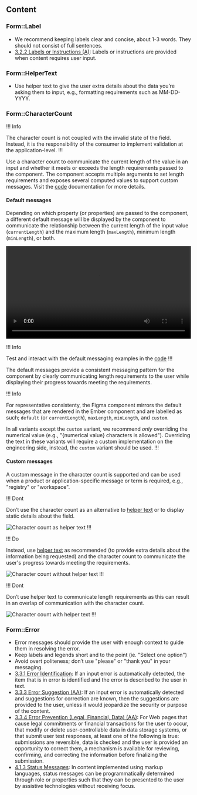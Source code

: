 ## Content

### Form::Label

- We recommend keeping labels clear and concise, about 1-3 words. They should not consist of full sentences.
- [3.2.2 Labels or Instructions (A)](https://www.w3.org/WAI/WCAG21/Understanding/labels-or-instructions.html): Labels or instructions are provided when content requires user input.

### Form::HelperText

- Use helper text to give the user extra details about the data you’re asking them to input, e.g., formatting requirements such as MM-DD-YYYY.

### Form::CharacterCount

!!! Info

The character count is not coupled with the invalid state of the field. Instead, it is the responsibility of the consumer to implement validation at the application-level.
!!!

Use a character count to communicate the current length of the value in an input and whether it meets or exceeds the length requirements passed to the component. The component accepts multiple arguments to set length requirements and exposes several computed values to support custom messages. Visit the [code](/components/form/primitives?tab=code#formcharactercount-1) documentation for more details.

#### Default messages

Depending on which property (or properties) are passed to the component, a different default message will be displayed by the component to communicate the relationship between the current length of the input value (`currentLength`) and the maximum length (`maxLength`), minimum length (`minLength`), or both.

<video width="100%" controls loop>
  <source
    src="/assets/components/form/primitives/character-count-default-interactions.mp4"
    type="video/mp4"
  />
</video>

!!! Info

Test and interact with the default messaging examples in the [code](/components/form/primitives?tab=code#formcharactercount-1)
!!!

The default messages provide a consistent messaging pattern for the component by clearly communicating length requirements to the user while displaying their progress towards meeting the requirements.

!!! Info

For representative consistenty, the Figma component mirrors the default messages that are rendered in the Ember component and are labelled as such; `default` (or `currentLength`), `maxLength`, `minLength`, and `custom`.

In all variants except the `custom` variant, we recommend _only_ overriding the numerical value (e.g., "{numerical value} characters is allowed"). Overriding the text in these variants will require a custom implementation on the engineering side, instead, the `custom` variant should be used.
!!!

#### Custom messages

A custom message in the character count is supported and can be used when a product or application-specific message or term is required, e.g., "registry" or "workspace".

!!! Dont

Don’t use the character count as an alternative to [helper text](/components/form/primitives#formhelpertext) or to display static details about the field.

![Character count as helper text](/assets/components/form/primitives/character-count-dont-helper-text.png)
!!!

!!! Do

Instead, use [helper text](/components/form/primitives#formhelpertext) as recommended (to provide extra details about the information being requested) and the character count to communicate the user's progress towards meeting the requirements.

![Character count without helper text](/assets/components/form/primitives/character-count-do-helper-text.png)
!!!

!!! Dont

Don’t use helper text to communicate length requirements as this can result in an overlap of communication with the character count.

![Character count with helper text](/assets/components/form/primitives/character-count-dont-helper-text-overlap.png)
!!!

### Form::Error

- Error messages should provide the user with enough context to guide them in resolving the error.
- Keep labels and legends short and to the point (ie. "Select one option")
- Avoid overt politeness; don’t use "please" or "thank you" in your messaging.
- [3.3.1 Error Identification](https://www.w3.org/WAI/WCAG21/Understanding/error-identification.html): If an input error is automatically detected, the item that is in error is identified and the error is described to the user in text.
- [3.3.3 Error Suggestion (AA)](https://www.w3.org/WAI/WCAG21/Understanding/error-suggestion.html): If an input error is automatically detected and suggestions for correction are known, then the suggestions are provided to the user, unless it would jeopardize the security or purpose of the content.
- [3.3.4 Error Prevention (Legal, Financial, Data) (AA)](https://www.w3.org/WAI/WCAG21/Understanding/error-prevention-legal-financial-data.html): For Web pages that cause legal commitments or financial transactions for the user to occur, that modify or delete user-controllable data in data storage systems, or that submit user test responses, at least one of the following is true: submissions are reversible, data is checked and the user is provided an opportunity to correct them, a mechanism is available for reviewing, confirming, and correcting the information before finalizing the submission.
- [4.1.3 Status Messages](https://www.w3.org/WAI/WCAG21/Understanding/status-messages.html): In content implemented using markup languages, status messages can be programmatically determined through role or properties such that they can be presented to the user by assistive technologies without receiving focus.